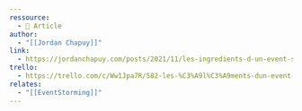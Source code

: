 ```yaml
---
ressource:
  - 📰 Article
author:
  - "[[Jordan Chapuy]]"
link:
  - https://jordanchapuy.com/posts/2021/11/les-ingredients-d-un-event-storming-et-leurs-interactions/
trello:
  - https://trello.com/c/Ww1Jpa7R/582-les-%C3%A9l%C3%A9ments-dun-event-storming-et-leurs-interactions-jordan-chapuy
relates:
  - "[[EventStorming]]"
---
```

